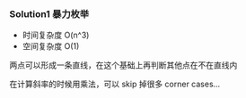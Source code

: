 ### Solution1 暴力枚举

- 时间复杂度 O(n^3)
- 空间复杂度 O(1)

两点可以形成一条直线，在这个基础上再判断其他点在不在直线内

在计算斜率的时候用乘法，可以 skip 掉很多 corner cases...
